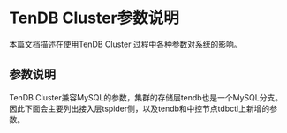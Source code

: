 # TenDB Cluster参数说明
本篇文档描述在使用TenDB Cluster 过程中各种参数对系统的影响。

## 参数说明
TenDB Cluster兼容MySQL的参数，集群的存储层tendb也是一个MySQL分支。因此下面会主要列出接入层tspider侧，以及tendb和中控节点tdbctl上新增的参数。
